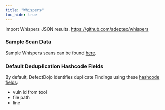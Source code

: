 ```yaml
---
title: "Whispers"
toc_hide: true
---
```

Import Whispers JSON results.
https://github.com/adeptex/whispers

### Sample Scan Data
Sample Whispers scans can be found [here](https://github.com/DefectDojo/django-DefectDojo/tree/master/unittests/scans/whispers).

### Default Deduplication Hashcode Fields
By default, DefectDojo identifies duplicate Findings using these [hashcode fields](https://docs.defectdojo.com/en/working_with_findings/finding_deduplication/about_deduplication/):

- vuln id from tool
- file path
- line
